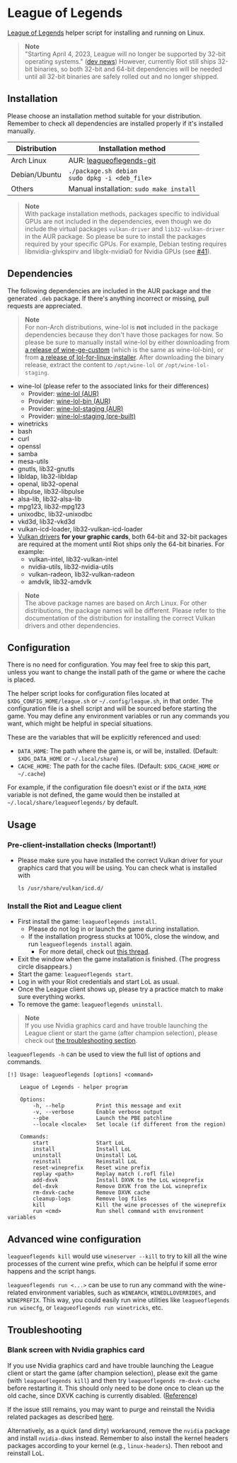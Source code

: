 # League of Legends

[League of Legends](https://www.leagueoflegends.com) helper script for
installing and running on Linux.

> **Note** <br/>
> "Starting April 4, 2023, League will no longer be supported by 32-bit
> operating systems." ([dev
> news](https://www.leagueoflegends.com/en-gb/news/dev/tl-dw-skarner-skins-quick-play-dev-update/))
> However, currently Riot still ships 32-bit binaries, so both 32-bit and 64-bit
> dependencies will be needed until all 32-bit binaries are safely rolled out
> and no longer shipped.


## Installation

Please choose an installation method suitable for your distribution. Remember to
check all dependencies are installed properly if it's installed manually.

| Distribution  | Installation method                                                                |
|---------------|------------------------------------------------------------------------------------|
| Arch Linux    | AUR: [leagueoflegends-git](https://aur.archlinux.org/packages/leagueoflegends-git) |
| Debian/Ubuntu | `./package.sh debian` <br/> `sudo dpkg -i <deb_file>`                              |
| Others        | Manual installation: `sudo make install`                                           |

> **Note** <br/>
> With package installation methods, packages specific to individual GPUs are
> not included in the dependencies, even though we do include the virtual
> packages `vulkan-driver` and `lib32-vulkan-driver` in the AUR package. So
> please be sure to install the packages required by your specific GPUs. For
> example, Debian testing requires libnvidia-glvkspirv and libglx-nvidia0 for
> Nvidia GPUs (see [#41](https://github.com/kyechou/leagueoflegends/issues/41)).


## Dependencies

The following dependencies are included in the AUR package and the generated
`.deb` package. If there's anything incorrect or missing, pull requests are
appreciated.

> **Note** <br/>
> For non-Arch distributions, wine-lol is **not** included in the package
> dependencies because they don't have those packages for now. So please be sure
> to manually install wine-lol by either downloading from [a release of
> wine-ge-custom](https://github.com/GloriousEggroll/wine-ge-custom/releases?q=LoL&expanded=true)
> (which is the same as wine-lol-bin), or from [a release of
> lol-for-linux-installer](https://github.com/polkaulfield/lol-for-linux-installer/releases).
> After downloading the binary release, extract the content to `/opt/wine-lol` or
> `/opt/wine-lol-staging`.

- wine-lol (please refer to the associated links for their differences)
  - Provider: [wine-lol (AUR)](https://aur.archlinux.org/packages/wine-lol)
  - Provider: [wine-lol-bin (AUR)](https://aur.archlinux.org/packages/wine-lol-bin)
  - Provider: [wine-lol-staging (AUR)](https://aur.archlinux.org/packages/wine-lol-staging)
  - Provider: [wine-lol-staging (pre-built)](https://github.com/polkaulfield/lol-for-linux-installer/releases)
- winetricks
- bash
- curl
- openssl
- samba
- mesa-utils
- gnutls, lib32-gnutls
- libldap, lib32-libldap
- openal, lib32-openal
- libpulse, lib32-libpulse
- alsa-lib, lib32-alsa-lib
- mpg123, lib32-mpg123
- unixodbc, lib32-unixodbc
- vkd3d, lib32-vkd3d
- vulkan-icd-loader, lib32-vulkan-icd-loader
- [Vulkan drivers](https://wiki.archlinux.org/title/Vulkan) **for your graphic
  cards**, both 64-bit and 32-bit packages are required at the moment until Riot
  ships only the 64-bit binaries. For example:
    - vulkan-intel, lib32-vulkan-intel
    - nvidia-utils, lib32-nvidia-utils
    - vulkan-radeon, lib32-vulkan-radeon
    - amdvlk, lib32-amdvlk

> **Note** <br/>
> The above package names are based on Arch Linux. For other distributions, the
> package names will be different. Please refer to the documentation of the
> distribution for installing the correct Vulkan drivers and other dependencies.


## Configuration

There is no need for configuration. You may feel free to skip this part, unless
you want to change the install path of the game or where the cache is placed.

The helper script looks for configuration files located at
`$XDG_CONFIG_HOME/league.sh` or `~/.config/league.sh`, in that order. The
configuration file is a shell script and will be sourced before starting the
game. You may define any environment variables or run any commands you want,
which might be helpful in special situations.

These are the variables that will be explicitly referenced and used:
- `DATA_HOME`: The path where the game is, or will be, installed. (Default:
    `$XDG_DATA_HOME` or `~/.local/share`)
- `CACHE_HOME`: The path for the cache files. (Default: `$XDG_CACHE_HOME` or
    `~/.cache`)

For example, if the configuration file doesn't exist or if the `DATA_HOME`
variable is not defined, the game would then be installed at
`~/.local/share/leagueoflegends/` by default.


## Usage

### Pre-client-installation checks (Important!)

* Please make sure you have installed the correct Vulkan driver for your
  graphics card that you will be using. You can check what is installed with
  ```
  ls /usr/share/vulkan/icd.d/
  ```

### Install the Riot and League client

* First install the game: `leagueoflegends install`.
    * Please do not log in or launch the game during installation.
    * If the installation progress stucks at 100%, close the window, and run
    `leagueoflegends install` again.
        * For more detail, check out [this thread](https://www.reddit.com/r/leagueoflinux/comments/qavc89/install_stuck_on_downloading_100/).
* Exit the window when the game installation is finished. (The progress circle
  disappears.)
* Start the game: `leagueoflegends start`.
* Log in with your Riot credentials and start LoL as usual.
* Once the League client shows up, please try a practice match to make sure
  everything works.
* To remove the game: `leagueoflegends uninstall`.

> **Note** <br/>
> If you use Nvidia graphics card and have trouble launching the League client
> or start the game (after champion selection), please check out [the
> troubleshooting section](#blank-screen-with-nvidia-graphics-card).

`leagueoflegends -h` can be used to view the full list of options and commands.

```
[!] Usage: leagueoflegends [options] <command>

    League of Legends - helper program

    Options:
        -h, --help          Print this message and exit
        -v, --verbose       Enable verbose output
        --pbe               Launch the PBE patchline
        --locale <locale>   Set locale (if different from the region)

    Commands:
        start               Start LoL
        install             Install LoL
        uninstall           Uninstall LoL
        reinstall           Reinstall LoL
        reset-wineprefix    Reset wine prefix
        replay <path>       Replay match (.rofl file)
        add-dxvk            Install DXVK to the LoL wineprefix
        del-dxvk            Remove DXVK from the LoL wineprefix
        rm-dxvk-cache       Remove DXVK cache
        cleanup-logs        Remove log files
        kill                Kill the wine processes of the wineprefix
        run <cmd>           Run shell command with environment variables
```

## Advanced wine configuration

`leagueoflegends kill` would use `wineserver --kill` to try to kill all the wine
processes of the current wine prefix, which can be helpful if some error
happens and the script hangs.

`leagueoflegends run <...>` can be use to run any command with the wine-related
environment variables, such as `WINEARCH`, `WINEDLLOVERRIDES`, and `WINEPREFIX`.
This way, you could easily run wine utilities like `leagueoflegends run
winecfg`, or `leagueoflegends run winetricks`, etc.


## Troubleshooting

### Blank screen with Nvidia graphics card

If you use Nvidia graphics card and have trouble launching the League client or
start the game (after champion selection), please exit the game (with
`leagueoflegends kill`) and then try `leagueoflegends rm-dxvk-cache` before
restarting it. This should only need to be done once to clean up the old cache,
since DXVK caching is currently disabled.
([Reference](https://www.reddit.com/r/leagueoflinux/comments/skyg70/fixing_the_nvidia_495_black_screen_crash_problem/))

If the issue still remains, you may want to purge and reinstall the Nvidia
related packages as described
[here](https://www.reddit.com/r/leagueoflinux/comments/r0oo0p/i_got_league_working_again_on_my_nvidia_drivers/).

Alternatively, as a quick (and dirty) workaround, remove the `nvidia` package
and install `nvidia-dkms` instead. Remember to also install the kernel headers
packages according to your kernel (e.g., `linux-headers`). Then reboot and
reinstall LoL.
